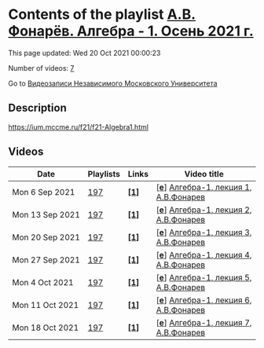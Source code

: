 # Contents of the playlist [А.В. Фонарёв. Алгебра - 1. Осень 2021 г.](https://www.youtube.com/playlist?list=PLp9ABVh6_x4E9x1KYV27XZdbGnFP45LaF)

This page updated: Wed 20 Oct 2021 00:00:23

Number of videos: [7](#videos)

Go to [Видеозаписи Независимого Московского Университета](../README.md)

## Description

<https://ium.mccme.ru/f21/f21-Algebra1.html>

## Videos

|Date|Playlists|Links|Video title|
|---|---|---|---|
| Mon&nbsp;6&nbsp;Sep&nbsp;2021 | [197](../playlists/197 "А.В. Фонарёв. Алгебра - 1. Осень 2021 г.") | [**[1]**](https://ium.mccme.ru/f21/f21-Algebra1.html) | [[**e**](https://studio.youtube.com/video/hkHW_mbLJtc/edit "Edit")] [Алгебра-1, лекция 1, А.В.Фонарев](https://www.youtube.com/watch?v=hkHW_mbLJtc&list=PLp9ABVh6_x4E9x1KYV27XZdbGnFP45LaF "Страница курса -- https://ium.mccme.ru/f21/f21-Algebra1.html") |
| Mon&nbsp;13&nbsp;Sep&nbsp;2021 | [197](../playlists/197 "А.В. Фонарёв. Алгебра - 1. Осень 2021 г.") | [**[1]**](https://ium.mccme.ru/f21/f21-Algebra1.html) | [[**e**](https://studio.youtube.com/video/u-VQSKWTjR8/edit "Edit")] [Алгебра-1, лекция 2, А.В.Фонарев](https://www.youtube.com/watch?v=u-VQSKWTjR8&list=PLp9ABVh6_x4E9x1KYV27XZdbGnFP45LaF "Страница курса -- https://ium.mccme.ru/f21/f21-Algebra1.html") |
| Mon&nbsp;20&nbsp;Sep&nbsp;2021 | [197](../playlists/197 "А.В. Фонарёв. Алгебра - 1. Осень 2021 г.") | [**[1]**](https://ium.mccme.ru/f21/f21-Algebra1.html) | [[**e**](https://studio.youtube.com/video/8b2G1S1BXn4/edit "Edit")] [Алгебра-1, лекция 3, А.В.Фонарев](https://www.youtube.com/watch?v=8b2G1S1BXn4&list=PLp9ABVh6_x4E9x1KYV27XZdbGnFP45LaF "Страница курса -- https://ium.mccme.ru/f21/f21-Algebra1.html") |
| Mon&nbsp;27&nbsp;Sep&nbsp;2021 | [197](../playlists/197 "А.В. Фонарёв. Алгебра - 1. Осень 2021 г.") | [**[1]**](https://ium.mccme.ru/f21/f21-Algebra1.html) | [[**e**](https://studio.youtube.com/video/2I4EHZT6td0/edit "Edit")] [Алгебра-1, лекция 4, А.В.Фонарев](https://www.youtube.com/watch?v=2I4EHZT6td0&list=PLp9ABVh6_x4E9x1KYV27XZdbGnFP45LaF "Страница курса -- https://ium.mccme.ru/f21/f21-Algebra1.html") |
| Mon&nbsp;4&nbsp;Oct&nbsp;2021 | [197](../playlists/197 "А.В. Фонарёв. Алгебра - 1. Осень 2021 г.") | [**[1]**](https://ium.mccme.ru/f21/f21-Algebra1.html) | [[**e**](https://studio.youtube.com/video/yKu7IfCOvVc/edit "Edit")] [Алгебра-1, лекция 5, А.В.Фонарев](https://www.youtube.com/watch?v=yKu7IfCOvVc&list=PLp9ABVh6_x4E9x1KYV27XZdbGnFP45LaF "Страница курса -- https://ium.mccme.ru/f21/f21-Algebra1.html") |
| Mon&nbsp;11&nbsp;Oct&nbsp;2021 | [197](../playlists/197 "А.В. Фонарёв. Алгебра - 1. Осень 2021 г.") | [**[1]**](https://ium.mccme.ru/f21/f21-Algebra1.html) | [[**e**](https://studio.youtube.com/video/Rrr_zAN19Ig/edit "Edit")] [Алгебра-1, лекция 6, А.В.Фонарев](https://www.youtube.com/watch?v=Rrr_zAN19Ig&list=PLp9ABVh6_x4E9x1KYV27XZdbGnFP45LaF "Страница курса -- https://ium.mccme.ru/f21/f21-Algebra1.html") |
| Mon&nbsp;18&nbsp;Oct&nbsp;2021 | [197](../playlists/197 "А.В. Фонарёв. Алгебра - 1. Осень 2021 г.") | [**[1]**](https://ium.mccme.ru/f21/f21-Algebra1.html) | [[**e**](https://studio.youtube.com/video/VI7Zdw_wXK0/edit "Edit")] [Алгебра-1, лекция 7, А.В.Фонарев](https://www.youtube.com/watch?v=VI7Zdw_wXK0&list=PLp9ABVh6_x4E9x1KYV27XZdbGnFP45LaF "Страница курса -- https://ium.mccme.ru/f21/f21-Algebra1.html") |
